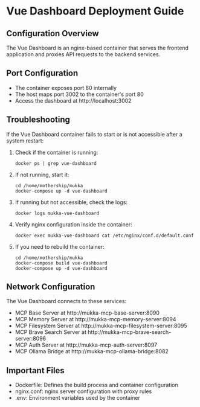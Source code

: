 # Vue Dashboard Deployment Guide

## Configuration Overview

The Vue Dashboard is an nginx-based container that serves the frontend application and proxies API requests to the backend services.

## Port Configuration

- The container exposes port 80 internally
- The host maps port 3002 to the container's port 80
- Access the dashboard at http://localhost:3002

## Troubleshooting

If the Vue Dashboard container fails to start or is not accessible after a system restart:

1. Check if the container is running:
   ```
   docker ps | grep vue-dashboard
   ```

2. If not running, start it:
   ```
   cd /home/mothership/mukka
   docker-compose up -d vue-dashboard
   ```

3. If running but not accessible, check the logs:
   ```
   docker logs mukka-vue-dashboard
   ```

4. Verify nginx configuration inside the container:
   ```
   docker exec mukka-vue-dashboard cat /etc/nginx/conf.d/default.conf
   ```

5. If you need to rebuild the container:
   ```
   cd /home/mothership/mukka
   docker-compose build vue-dashboard
   docker-compose up -d vue-dashboard
   ```

## Network Configuration

The Vue Dashboard connects to these services:
- MCP Base Server at http://mukka-mcp-base-server:8090
- MCP Memory Server at http://mukka-mcp-memory-server:8094
- MCP Filesystem Server at http://mukka-mcp-filesystem-server:8095
- MCP Brave Search Server at http://mukka-mcp-brave-search-server:8096
- MCP Auth Server at http://mukka-mcp-auth-server:8097
- MCP Ollama Bridge at http://mukka-mcp-ollama-bridge:8082

## Important Files

- Dockerfile: Defines the build process and container configuration
- nginx.conf: nginx server configuration with proxy rules
- .env: Environment variables used by the container
